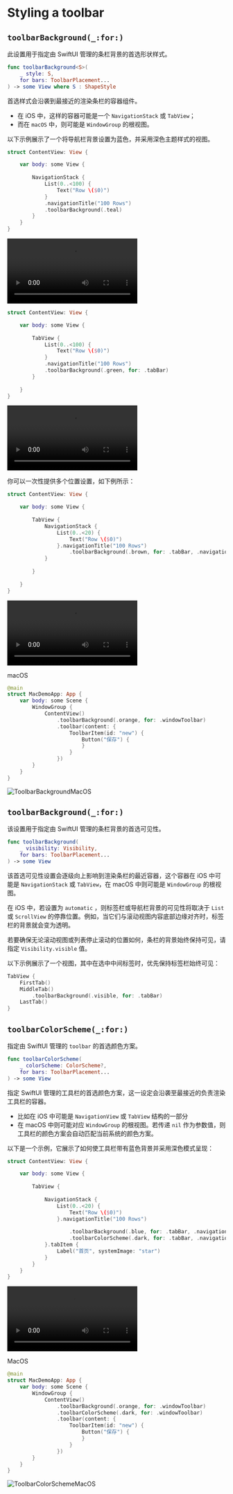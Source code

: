 # Styling a toolbar

## `toolbarBackground(_:for:)`

此设置用于指定由 SwiftUI 管理的条栏背景的首选形状样式。

```swift
func toolbarBackground<S>(
    _ style: S,
    for bars: ToolbarPlacement...
) -> some View where S : ShapeStyle
```

首选样式会沿袭到最接近的渲染条栏的容器组件。
- 在 iOS 中，这样的容器可能是一个 `NavigationStack` 或 `TabView`；
- 而在 `macOS` 中，则可能是 `WindowGroup` 的根视图。

以下示例展示了一个将导航栏背景设置为蓝色，并采用深色主题样式的视图。

```swift
struct ContentView: View {

    var body: some View {
        
        NavigationStack {
            List(0..<100) {
                Text("Row \($0)")
            }
            .navigationTitle("100 Rows")
            .toolbarBackground(.teal)
        }
    }
}
```
<video src="../../video/ToolbarBackground.mp4" controls="controls"></video>


```swift
struct ContentView: View {

    var body: some View {
        
        TabView {
            List(0..<100) {
                Text("Row \($0)")
            }
            .navigationTitle("100 Rows")
            .toolbarBackground(.green, for: .tabBar)
        }
    
    }
}
```

<video src="../../video/ToolbarBackgroundTabView.mp4" controls="controls"></video>


你可以一次性提供多个位置设置，如下例所示：


```swift
struct ContentView: View {

    var body: some View {
        
        TabView {
            NavigationStack {
                List(0..<20) {
                    Text("Row \($0)")
                }.navigationTitle("100 Rows")
                    .toolbarBackground(.brown, for: .tabBar, .navigationBar)
            }
            
        }
    
    }
}
```

<video src="../../video/ToolbarBackgroundBoth.mp4" controls="controls"></video>




macOS

```swift
@main
struct MacDemoApp: App {
    var body: some Scene {
        WindowGroup {
            ContentView()
                .toolbarBackground(.orange, for: .windowToolbar)
                .toolbar(content: {
                    ToolbarItem(id: "new") {
                        Button("保存") {
                        }
                    }
                })
        }
    }
}
```

![ToolbarBackgroundMacOS](../../images/ToolbarBackgroundMacOS.png)


## `toolbarBackground(_:for:)`

该设置用于指定由 SwiftUI 管理的条栏背景的首选可见性。

```swift
func toolbarBackground(
    _ visibility: Visibility,
    for bars: ToolbarPlacement...
) -> some View
```


该首选可见性设置会逐级向上影响到渲染条栏的最近容器，这个容器在 iOS 中可能是 `NavigationStack` 或 `TabView`，在 macOS 中则可能是 `WindowGroup` 的根视图。

在 iOS 中，若设置为 `automatic` ，则标签栏或导航栏背景的可见性将取决于 `List` 或 `ScrollView` 的停靠位置。例如，当它们与滚动视图内容底部边缘对齐时，标签栏的背景就会变为透明。

若要确保无论滚动视图或列表停止滚动的位置如何，条栏的背景始终保持可见，请指定 `Visibility.visible` 值。

以下示例展示了一个视图，其中在选中中间标签时，优先保持标签栏始终可见：

```swift
TabView {
    FirstTab()
    MiddleTab()
        .toolbarBackground(.visible, for: .tabBar)
    LastTab()
}
```


## `toolbarColorScheme(_:for:)`

指定由 SwiftUI 管理的 `toolbar` 的首选颜色方案。

```swift
func toolbarColorScheme(
    _ colorScheme: ColorScheme?,
    for bars: ToolbarPlacement...
) -> some View
```

指定 SwiftUI 管理的工具栏的首选颜色方案，这一设定会沿袭至最接近的负责渲染工具栏的容器。

- 比如在 iOS 中可能是 `NavigationView` 或 `TabView` 结构的一部分
- 在 macOS 中则可能对应 `WindowGroup` 的根视图。若传递 `nil` 作为参数值，则工具栏的颜色方案会自动匹配当前系统的颜色方案。

以下是一个示例，它展示了如何使工具栏带有蓝色背景并采用深色模式呈现：


```swift
struct ContentView: View {

    var body: some View {
        
        TabView {
            
            NavigationStack {
                List(0..<20) {
                    Text("Row \($0)")
                }.navigationTitle("100 Rows")
                    
                    .toolbarBackground(.blue, for: .tabBar, .navigationBar)
                    .toolbarColorScheme(.dark, for: .tabBar, .navigationBar)
            }.tabItem {
                Label("首页", systemImage: "star")
            }
        }
    }
}
```
<video src="../../video/ToolbarColorScheme.mp4" controls="controls"></video>

MacOS

```swift
@main
struct MacDemoApp: App {
    var body: some Scene {
        WindowGroup {
            ContentView()
                .toolbarBackground(.orange, for: .windowToolbar)
                .toolbarColorScheme(.dark, for: .windowToolbar)
                .toolbar(content: {
                    ToolbarItem(id: "new") {
                        Button("保存") {
                        }
                    }
                })
        }
    }
}
```

![ToolbarColorSchemeMacOS](../../images/ToolbarColorSchemeMacOS.png)


